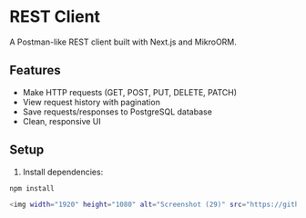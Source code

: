 # REST Client

A Postman-like REST client built with Next.js and MikroORM.

## Features

- Make HTTP requests (GET, POST, PUT, DELETE, PATCH)
- View request history with pagination
- Save requests/responses to PostgreSQL database
- Clean, responsive UI

## Setup

1. Install dependencies:
```bash
npm install

<img width="1920" height="1080" alt="Screenshot (29)" src="https://github.com/user-attachments/assets/457350c7-8f9a-4c50-ab60-f4ac19b7ad4b" />
